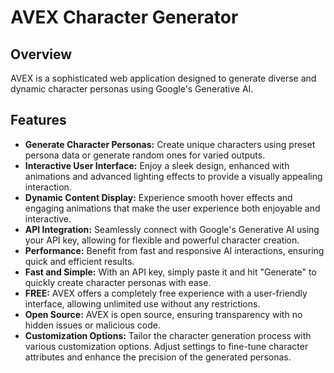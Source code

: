 # AVEX Character Generator

## Overview

AVEX is a sophisticated web application designed to generate diverse and dynamic character personas using Google's Generative AI.

## Features

- **Generate Character Personas:** Create unique characters using preset persona data or generate random ones for varied outputs.
- **Interactive User Interface:** Enjoy a sleek design, enhanced with animations and advanced lighting effects to provide a visually appealing interaction.
- **Dynamic Content Display:** Experience smooth hover effects and engaging animations that make the user experience both enjoyable and interactive.
- **API Integration:** Seamlessly connect with Google's Generative AI using your API key, allowing for flexible and powerful character creation.
- **Performance:** Benefit from fast and responsive AI interactions, ensuring quick and efficient results.
- **Fast and Simple:** With an API key, simply paste it and hit "Generate" to quickly create character personas with ease.
- **FREE:** AVEX offers a completely free experience with a user-friendly interface, allowing unlimited use without any restrictions.
- **Open Source:** AVEX is open source, ensuring transparency with no hidden issues or malicious code.
- **Customization Options:** Tailor the character generation process with various customization options. Adjust settings to fine-tune character attributes and enhance the precision of the generated personas.
